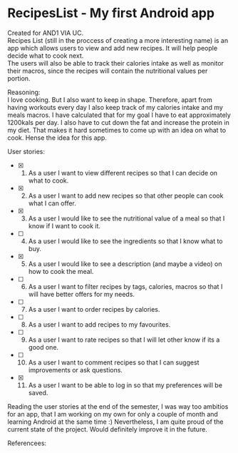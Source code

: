 # RecipesList - My first Android app  
Created for AND1 VIA UC.  
Recipes List (still in the proccess of creating a more interesting name) is an app which allows users to view and add new recipes. It will help people decide what to cook next.  
The users will also be able to track their calories intake as well as monitor their macros, since the recipes will contain the nutritional values per portion.  
  
Reasoning:  
I love cooking. But I also want to keep in shape. Therefore, apart from having workouts every day I also keep track of my calories intake and my meals macros. 
I have calculated that for my goal I have to eat approximately 1200kals per day. I also have to cut down the fat and increase the protein in my diet. 
That makes it hard sometimes to come up with an idea on what to cook. 
Hense the idea for this app.  
  
User stories:  
- [x] 1. As a user I want to view different recipes so that I can decide on what to cook.  
- [x] 2. As a user I want to add new recipes so that other people can cook what I can offer.   
- [x] 3. As a user I would like to see the nutritional value of a meal so that I know if I want to cook it.  
- [ ] 4. As a user I would like to see the ingredients so that I know what to buy.  
- [x] 5. As a user I would like to see a description (and maybe a video) on how to cook the meal.  
- [ ] 6. As a user I want to filter recipes by tags, calories, macros so that I will have better offers for my needs. 
- [ ] 7. As a user I want to order recipes by calories.  
- [ ] 8. As a user I want to add recipes to my favourites.  
- [ ] 9. As a user I want to rate recipes so that I will let other know if its a good one.  
- [ ] 10. As a user I want to comment recipes so that I can suggest improvements or ask questions.  
- [x] 11. As a user I want to be able to log in so that my preferences will be saved.  
  
Reading the user stories at the end of the semester, I was way too ambitios for an app, that I am working on my own for only a couple of month and learning Android at the same time :) Nevertheless, I am quite proud of the current state of the project. Would definitely improve it in the future.

Referencees:
